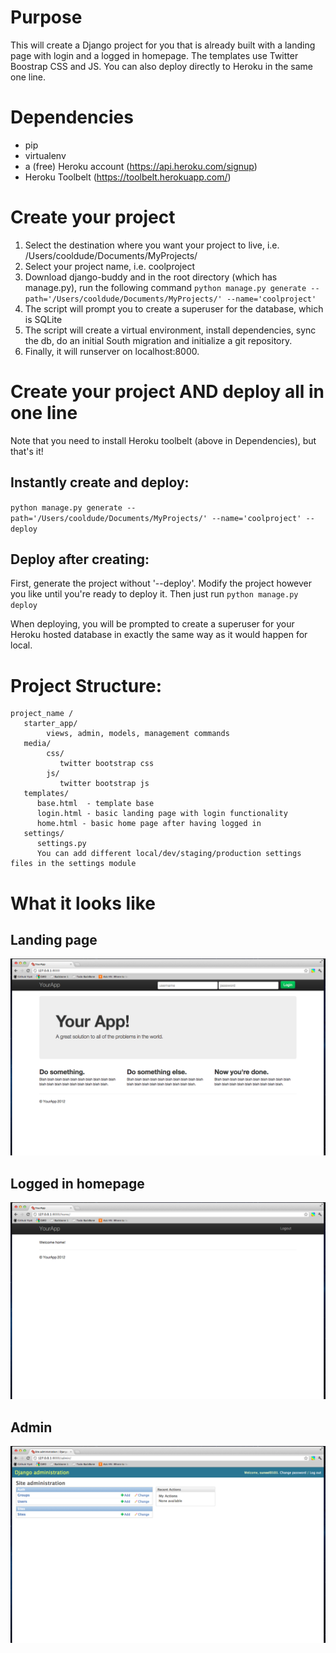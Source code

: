 # Purpose
This will create a Django project for you that is already built with a landing page with login and a logged in homepage. The templates use Twitter Boostrap CSS and JS. You can also deploy directly to Heroku in the same one line.

# Dependencies
* pip
* virtualenv
* a (free) Heroku account (https://api.heroku.com/signup)
* Heroku Toolbelt (https://toolbelt.herokuapp.com/)

# Create your project
1. Select the destination where you want your project to live, i.e. /Users/cooldude/Documents/MyProjects/
2. Select your project name, i.e. coolproject
3. Download django-buddy and in the root directory (which has manage.py), run the following command
`python manage.py generate --path='/Users/cooldude/Documents/MyProjects/' --name='coolproject'`
4. The script will prompt you to create a superuser for the database, which is SQLite
5. The script will create a virtual environment, install dependencies, sync the db, do an initial South migration and initialize a git repository.
6. Finally, it will runserver on localhost:8000.

# Create your project AND deploy all in one line
Note that you need to install Heroku toolbelt (above in Dependencies), but that's it!


## Instantly create and deploy:
`python manage.py generate --path='/Users/cooldude/Documents/MyProjects/' --name='coolproject' --deploy`

## Deploy after creating:
First, generate the project without '--deploy'. Modify the project however you like until you're ready to deploy it. Then just run
`python manage.py deploy`

When deploying, you will be prompted to create a superuser for your Heroku hosted database in exactly the same way as it would happen for local.


# Project Structure:
```
project_name /
   starter_app/
        views, admin, models, management commands
   media/
        css/
           twitter bootstrap css
        js/
           twitter bootstrap js
   templates/
      base.html  - template base
      login.html - basic landing page with login functionality
      home.html - basic home page after having logged in
   settings/
      settings.py
      You can add different local/dev/staging/production settings files in the settings module
```

# What it looks like
## Landing page
![Screenshot of landing page](https://github.com/suneel0101/django-buddy/raw/master/media/img/landing_page.png)
## Logged in homepage
![Screenshot of logged in homepage](https://github.com/suneel0101/django-buddy/raw/master/media/img/home_page.png)
## Admin
![Screenshot of admin](https://github.com/suneel0101/django-buddy/raw/master/media/img/django-admin.png)